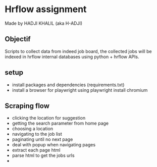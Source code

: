 # Hrflow assignment
<!-- ADD GITHUB URL -->
Made by HADJI KHALIL (aka H-ADJI)

## Objectif

Scripts to collect data from indeed job board, the collected jobs will be indexed in hrflow internal databases using python + hrflow APIs.


## setup

- install packages and dependencies (requirements.txt)
- install a browser for playwright using playwright install chromium

## Scraping flow
- clicking the location for suggestion
- getting the search parameter from home page
- choosing a location
- navigating to the job list
- paginating until no next page
- deal with popup when navigating pages 
- extract each page html
- parse html to get the jobs urls
- 